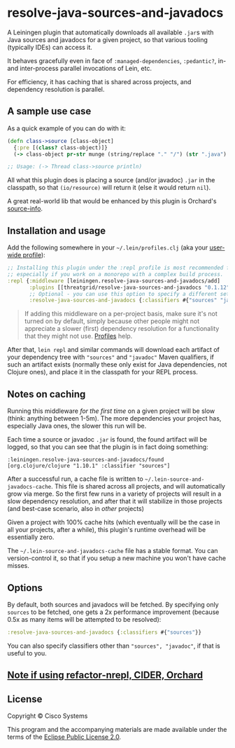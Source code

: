 # resolve-java-sources-and-javadocs

A Leiningen plugin that automatically downloads all available `.jar`s with Java sources and javadocs for a given project, so that various tooling (typically IDEs) can access it.

It behaves gracefully even in face of `:managed-dependencies`, `:pedantic?`,  in- and inter-process parallel invocations of Lein, etc.

For efficiency, it has caching that is shared across projects, and dependency resolution is parallel.

## A sample use case

As a quick example of you can do with it: 

```clj
(defn class->source [class-object]
  {:pre [(class? class-object)]}
  (-> class-object pr-str munge (string/replace "." "/") (str ".java") (io/resource) slurp))

;; Usage: (-> Thread class->source println)
```

All what this plugin does is placing a source (and/or javadoc) `.jar` in the classpath, so that `(io/resource)` will return it (else it would return `nil`).

A great real-world lib that would be enhanced by this plugin is Orchard's [source-info](https://github.com/clojure-emacs/orchard/blob/f8a85feb613501be0896c3683c8ff7b0bd404061/src/orchard/java/parser.clj#L290).

## Installation and usage

Add the following somewhere in your `~/.lein/profiles.clj` (aka your [user-wide profile](https://github.com/technomancy/leiningen/blob/0f456829a8b21335aa86390f3ee3d0dcc68410d6/doc/PROFILES.md#declaring-profiles)):

```clj
;; Installing this plugin under the :repl profile is most recommended for best performance,
;; especially if you work on a monorepo with a complex build process.  
:repl {:middleware [leiningen.resolve-java-sources-and-javadocs/add]
       :plugins [[threatgrid/resolve-java-sources-and-javadocs "0.1.12"]]
       ;; Optional - you can use this option to specify a different set (e.g. a smaller set like #{"sources"} is more performant)
       :resolve-java-sources-and-javadocs {:classifiers #{"sources" "javadoc"}}}

```

> If adding this middleware on a per-project basis, make sure it's not turned on by default, simply because other people might not appreciate a slower (first) dependency resolution for a functionality that they might not use. [Profiles](https://github.com/technomancy/leiningen/blob/master/doc/PROFILES.md) help.  

After that, `lein repl` and similar commands will download each artifact of your dependency tree with `"sources"` and `"javadoc"` Maven qualifiers, if such an artifact exists (normally these only exist for Java dependencies, not Clojure ones), and place it in the classpath for your REPL process. 

## Notes on caching

Running this middleware _for the first time_ on a given project will be slow (think: anything between 1-5m). The more dependencies your project has, especially Java ones, the slower this run will be.

Each time a source or javadoc `.jar` is found, the found artifact will be logged, so that you can see that the plugin is in fact doing something:

```
:leiningen.resolve-java-sources-and-javadocs/found [org.clojure/clojure "1.10.1" :classifier "sources"]
```

After a successful run, a cache file is written to `~/.lein-source-and-javadocs-cache`. This file is shared across all projects, and will automatically grow via merge. So the first few runs in a variety of projects will result in a slow dependency resolution, and after that it will stabilize in those projects (and best-case scenario, also in _other_ projects)

Given a project with 100% cache hits (which eventually will be the case in all your projects, after a while), this plugin's runtime overhead will be essentially zero.

The `~/.lein-source-and-javadocs-cache` file has a stable format. You can version-control it, so that if you setup a new machine you won't have cache misses.

## Options

By default, both sources and javadocs will be fetched. By specifying only `sources` to be fetched, one gets a 2x performance improvement (because 0.5x as many items will be attempted to be resolved):

```clj
:resolve-java-sources-and-javadocs {:classifiers #{"sources"}}
```

You can also specify classifiers other than `"sources", "javadoc"`, if that is useful to you.

## [Note if using refactor-nrepl, CIDER, Orchard](https://github.com/clojure-emacs/refactor-nrepl/issues/290) 

## License

Copyright © Cisco Systems

This program and the accompanying materials are made available under the terms of the [Eclipse Public License 2.0](https://www.eclipse.org/legal/epl-2.0).
